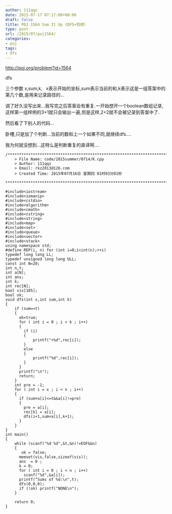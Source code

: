 ```yaml
---
author: 111qqz
date: 2015-07-17 07:17:00+00:00
draft: false
title: POJ 1564 Sum It Up (DFS+剪枝）
type: post
url: /2015/07/poj1564/
categories:
- poj
tags:
- dfs
---
```


http://poj.org/problem?id=1564

dfs

三个参数 x,sum,k,   x表示开始的坐标,sum表示当前的和,k表示这是一组答案中的第几个数,是用来记录路径的...

调了好久没写出来...我写完之后答案会有重复.一开始想开一个boolean数组记录,这样第一组样例的3+1就只会输出一遍,但是这样,2+2就不会被记录到答案中了.

然后看了下别人的代码...

卧槽,只是加了个判断...当前的数和上一个如果不同,就继续dfs....

我为何就没想到...这特么是判断重复的直译啊....

 

    
    /*************************************************************************
    	> File Name: code/2015summer/0714/K.cpp
    	> Author: 111qqz
    	> Email: rkz2013@126.com 
    	> Created Time: 2015年07月16日 星期四 01时03分01秒
     ************************************************************************/
    
    #include<iostream>
    #include<iomanip>
    #include<cstdio>
    #include<algorithm>
    #include<cmath>
    #include<cstring>
    #include<string>
    #include<map>
    #include<set>
    #include<queue>
    #include<vector>
    #include<stack>
    using namespace std;
    #define REP(i, n) for (int i=0;i<int(n);++i)  
    typedef long long LL;
    typedef unsigned long long ULL;
    const int N=20;
    int n,t;
    int a[N];
    int ans;
    int k;
    int rec[N];
    bool vis[105];
    bool ok;
    void dfs(int x,int sum,int k)
    {
        if (sum==t)
        {
    	  ok=true;
    	  for ( int i = 0 ; i < k ; i++)
    	  {
    		if (i)
    		{
    		    printf("+%d",rec[i]);
    		}
    		else
    		{
    		    printf("%d",rec[i]);
    		}
    	  }
    	  printf("\n");
    	  return;
        }
        int pre = -1;
        for ( int i = x ; i < n ; i++)
        {
    	  if (sum+a[i]<=t&&a[i]!=pre)
    	  {
    		pre = a[i];
    		rec[k] = a[i];
    		dfs(i+1,sum+a[i],k+1);
    	  }
        }
    }
    int main()
    {
        while (scanf("%d %d",&t,&n)!=EOF&&n)
        {
    	   ok = false;
    	  memset(vis,false,sizeof(vis));
    	  ans  = 0 ;
    	  k = 0;
    	  for ( int i = 0 ; i < n ; i++)
    		scanf("%d",&a[i]);
    	  printf("Sums of %d:\n",t);
    	  dfs(0,0,0);
    	  if (!ok) printf("NONE\n");
        }
      
    	return 0;
    }
    




